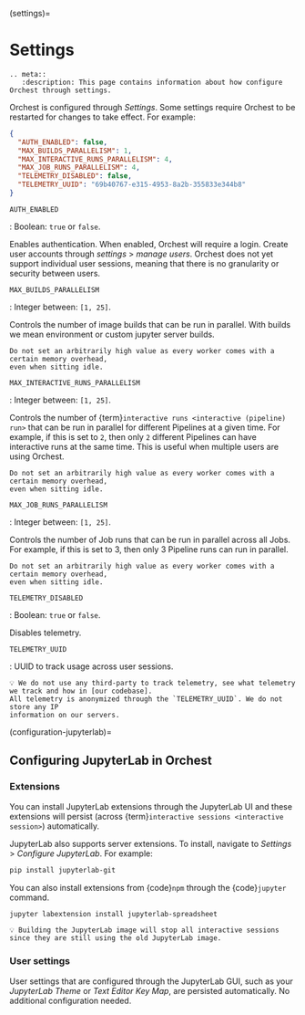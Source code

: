 (settings)=

# Settings

```{eval-rst}
.. meta::
   :description: This page contains information about how configure Orchest through settings.
```

Orchest is configured through _Settings_. Some settings require Orchest to be restarted for changes to take effect. For example:

```json
{
  "AUTH_ENABLED": false,
  "MAX_BUILDS_PARALLELISM": 1,
  "MAX_INTERACTIVE_RUNS_PARALLELISM": 4,
  "MAX_JOB_RUNS_PARALLELISM": 4,
  "TELEMETRY_DISABLED": false,
  "TELEMETRY_UUID": "69b40767-e315-4953-8a2b-355833e344b8"
}
```

`AUTH_ENABLED`

: Boolean: `true` or `false`.

Enables authentication. When enabled, Orchest will require a login. Create user accounts through _settings_ > _manage users_. Orchest does not yet support individual user sessions, meaning that there is no granularity or security between users.

`MAX_BUILDS_PARALLELISM`

: Integer between: `[1, 25]`.

Controls the number of image builds that can be run in parallel. With builds we mean environment
or custom jupyter server builds.

```{note}
Do not set an arbitrarily high value as every worker comes with a certain memory overhead,
even when sitting idle.
```

`MAX_INTERACTIVE_RUNS_PARALLELISM`

: Integer between: `[1, 25]`.

Controls the number of {term}`interactive runs <interactive (pipeline) run>` that can be run in
parallel for different Pipelines at a given time. For example, if this is set to `2`, then
only `2` different Pipelines can have interactive runs at the same time. This is useful when
multiple users are using Orchest.

```{note}
Do not set an arbitrarily high value as every worker comes with a certain memory overhead,
even when sitting idle.
```

`MAX_JOB_RUNS_PARALLELISM`

: Integer between: `[1, 25]`.

Controls the number of Job runs that can be run in parallel across all Jobs. For example, if
this is set to 3, then only 3 Pipeline runs can run in parallel.

```{note}
Do not set an arbitrarily high value as every worker comes with a certain memory overhead,
even when sitting idle.
```

`TELEMETRY_DISABLED`

: Boolean: `true` or `false`.

Disables telemetry.

`TELEMETRY_UUID`

: UUID to track usage across user sessions.

```{note}
💡 We do not use any third-party to track telemetry, see what telemetry we track and how in [our codebase].
All telemetry is anonymized through the `TELEMETRY_UUID`. We do not store any IP
information on our servers.
```

[our codebase]: https://github.com/orchest/orchest/blob/4dc2b4fb6a4766de7ff4cb7d3096a56b0a5c5f6c/lib/python/orchest-internals/_orchest/internals/analytics.py#L42-L136

(configuration-jupyterlab)=

## Configuring JupyterLab in Orchest

### Extensions

You can install JupyterLab extensions through the JupyterLab UI and these extensions will persist (across {term}`interactive sessions <interactive session>`) automatically.

JupyterLab also supports server extensions. To install, navigate to _Settings_ > _Configure JupyterLab_. For example:

```bash
pip install jupyterlab-git
```

You can also install extensions from {code}`npm` through the {code}`jupyter` command.

```bash
jupyter labextension install jupyterlab-spreadsheet
```

```{note}
💡 Building the JupyterLab image will stop all interactive sessions since they are still using the old JupyterLab image.
```

### User settings

User settings that are configured through the JupyterLab GUI, such as your _JupyterLab Theme_ or _Text Editor Key Map_, are persisted automatically. No additional configuration needed.

